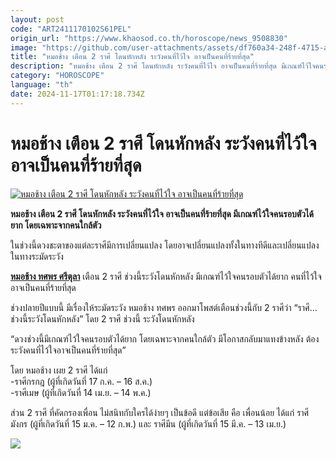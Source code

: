 ```yaml
---
layout: post
code: "ART2411170102S61PEL"
origin_url: "https://www.khaosod.co.th/horoscope/news_9508830"
image: "https://github.com/user-attachments/assets/df760a34-248f-4715-a690-f6fb86ae1090"
title: "หมอช้าง เตือน 2 ราศี โดนหักหลัง ระวังคนที่ไว้ใจ อาจเป็นคนที่ร้ายที่สุด"
description: "หมอช้าง เตือน 2 ราศี โดนหักหลัง ระวังคนที่ไว้ใจ อาจเป็นคนที่ร้ายที่สุด มีเกณฑ์ไว้ใจคนรอบตัวได้ยาก โดยเฉพาะจากคนใกล้ตัว ระวังไว้ด้วย"
category: "HOROSCOPE"
language: "th"
date: 2024-11-17T01:17:18.734Z
---
```


# หมอช้าง เตือน 2 ราศี โดนหักหลัง ระวังคนที่ไว้ใจ อาจเป็นคนที่ร้ายที่สุด

[![หมอช้าง เตือน 2 ราศี โดนหักหลัง ระวังคนที่ไว้ใจ อาจเป็นคนที่ร้ายที่สุด](https://www.khaosod.co.th/wpapp/uploads/2024/11/25-หมอช้างเผยดวงราศี.jpg "หมอช้าง เตือน 2 ราศี โดนหักหลัง ระวังคนที่ไว้ใจ อาจเป็นคนที่ร้ายที่สุด")](https://www.khaosod.co.th/wpapp/uploads/2024/11/25-หมอช้างเผยดวงราศี.jpg)

**หมอช้าง เตือน 2 ราศี โดนหักหลัง ระวังคนที่ไว้ใจ อาจเป็นคนที่ร้ายที่สุด มีเกณฑ์ไว้ใจคนรอบตัวได้ยาก โดยเฉพาะจากคนใกล้ตัว**

ในช่วงนี้ดวงชะตาของแต่ละราศีมีการเปลี่ยนแปลง โดยอาจเปลี่ยนแปลงทั้งในทางทีดีและเปลี่ยนแปลงในทางระมัดระวัง

[**หมอช้าง ทศพร ศรีตุลา**](https://www.facebook.com/Master.Chang) เตือน 2 ราศี ช่วงนี้ระวังโดนหักหลัง มีเกณฑ์ไว้ใจคนรอบตัวได้ยาก คนที่ไว้ใจอาจเป็นคนที่ร้ายที่สุด

ช่วงปลายปีแบบนี้ มีเรื่องให้ระมัดระวัง หมอช้าง ทศพร ออกมาโพสต์เตือนช่วงนี้กับ 2 ราศีว่า “ราศี…ช่วงนี้ระวังโดนหักหลัง” โดย 2 ราศี ช่วงนี้ ระวังโดนหักหลัง

“ดวงช่วงนี้มีเกณฑ์ไว้ใจคนรอบตัวได้ยาก โดยเฉพาะจากคนใกล้ตัว มีโอกาสกลับมาแทงข้างหลัง ต้องระวังคนที่ไว้ใจอาจเป็นคนที่ร้ายที่สุด”

โดย หมอช้าง เผย 2 ราศี ได้แก่  
\-ราศีกรกฎ (ผู้ที่เกิดวันที่ 17 ก.ค. – 16 ส.ค.)  
\-ราศีเมษ (ผู้ที่เกิดวันที่ 14 เม.ย. – 14 พ.ค.)

ส่วน 2 ราศี ที่คัดกรองเพื่อน ไม่สนิทกับใครได้ง่ายๆ เป็นข้อดี แต่ข้อเสีย คือ เพื่อนน้อย ได้แก่ ราศีมังกร (ผู้ที่เกิดวันที่ 15 ม.ค. – 12 ก.พ.) และ ราศีมีน (ผู้ที่เกิดวันที่ 15 มี.ค. – 13 เม.ย.)

[![](https://www.khaosod.co.th/wpapp/uploads/2024/11/466619185_1110930837065990_8887015119150144162_n.jpg)](https://www.khaosod.co.th/wpapp/uploads/2024/11/466619185_1110930837065990_8887015119150144162_n.jpg)